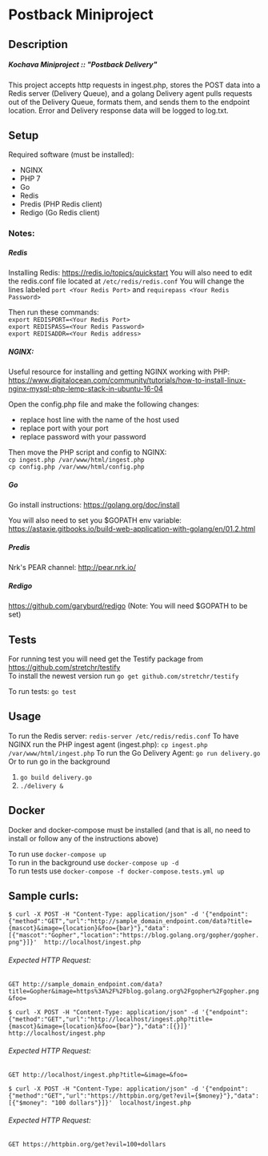 # Postback Miniproject

## Description
##### Kochava Miniproject :: "Postback Delivery"
This project accepts http requests in ingest.php, stores the POST data into a Redis server (Delivery Queue), and a golang Delivery agent pulls requests out of the Delivery Queue, formats them, and sends them to the endpoint location. Error and Delivery response data will be logged to log.txt.
## Setup
Required software (must be installed):
- NGINX
- PHP 7
- Go
- Redis
- Predis (PHP Redis client)
- Redigo (Go Redis client)

### Notes:

##### Redis
Installing Redis:
https://redis.io/topics/quickstart
You will also need to edit the redis.conf file located at `/etc/redis/redis.conf`
You will change the lines labeled
`port <Your Redis Port>`
and
`requirepass <Your Redis Password>`

Then run these commands:<br/>
`export REDISPORT=<Your Redis Port>` <br/>
`export REDISPASS=<Your Redis Password>`<br/>
`export REDISADDR=<Your Redis address>`

##### NGINX:
Useful resource for installing and getting NGINX working with PHP:
https://www.digitalocean.com/community/tutorials/how-to-install-linux-nginx-mysql-php-lemp-stack-in-ubuntu-16-04

Open the config.php file and make the following changes:
- replace host line with the name of the host used
- replace port with your port
- replace password with your password


Then move the PHP script and config to NGINX:  
`cp ingest.php /var/www/html/ingest.php`<br/>
`cp config.php /var/www/html/config.php`


##### Go
Go install instructions:
https://golang.org/doc/install

You will also need to set you $GOPATH env variable:
https://astaxie.gitbooks.io/build-web-application-with-golang/en/01.2.html

##### Predis
Nrk's PEAR channel:
http://pear.nrk.io/

##### Redigo
https://github.com/garyburd/redigo (Note: You will need $GOPATH to be set)


## Tests
For running test you will need get the Testify package from https://github.com/stretchr/testify <br/>
To install the newest version run `go get github.com/stretchr/testify`

To run tests: `go test`


## Usage
To run the Redis server: `redis-server /etc/redis/redis.conf`
To have NGINX run the PHP ingest agent (ingest.php): `cp ingest.php /var/www/html/ingest.php`
To run the Go Delivery Agent: `go run delivery.go`
Or to run go in the background
1) `go build delivery.go`
2) `./delivery &`


## Docker
Docker and docker-compose must be installed (and that is all, no need to install or follow any of the instructions above)

To run use `docker-compose up` <br/>
To run in the background use `docker-compose up -d` <br/>
To run tests use `docker-compose -f docker-compose.tests.yml up`



## Sample curls:


`$ curl -X POST -H "Content-Type: application/json" -d '{"endpoint":{"method":"GET","url":"http://sample_domain_endpoint.com/data?title={mascot}&image={location}&foo={bar}"},"data":[{"mascot":"Gopher","location":"https://blog.golang.org/gopher/gopher.png"}]}'  http://localhost/ingest.php`

###### Expected HTTP Request:

`GET http://sample_domain_endpoint.com/data?title=Gopher&image=https%3A%2F%2Fblog.golang.org%2Fgopher%2Fgopher.png&foo=`

`$ curl -X POST -H "Content-Type: application/json" -d '{"endpoint":{"method":"GET","url":"http://localhost/ingest.php?title={mascot}&image={location}&foo={bar}"},"data":[{}]}'  http://localhost/ingest.php`

###### Expected HTTP Request:

`GET http://localhost/ingest.php?title=&image=&foo=`

`$ curl -X POST -H "Content-Type: application/json" -d '{"endpoint":{"method":"GET","url":"https://httpbin.org/get?evil={$money}"},"data":[{"$money": "100 dollars"}]}'  localhost/ingest.php`

###### Expected HTTP Request:

`GET https://httpbin.org/get?evil=100+dollars`

